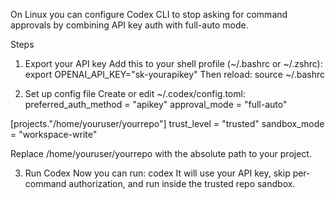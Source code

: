 On Linux you can configure Codex CLI to stop asking for command approvals by combining API key auth with full-auto mode.

Steps

1) Export your API key
Add this to your shell profile (~/.bashrc or ~/.zshrc):
  export OPENAI_API_KEY="sk-yourapikey"
Then reload:
  source ~/.bashrc

2) Set up config file
Create or edit ~/.codex/config.toml:
  preferred_auth_method = "apikey"
  approval_mode = "full-auto"

  [projects."/home/youruser/yourrepo"]
  trust_level = "trusted"
  sandbox_mode = "workspace-write"

Replace /home/youruser/yourrepo with the absolute path to your project.

3) Run Codex
Now you can run:
  codex
It will use your API key, skip per-command authorization, and run inside the trusted repo sandbox.

